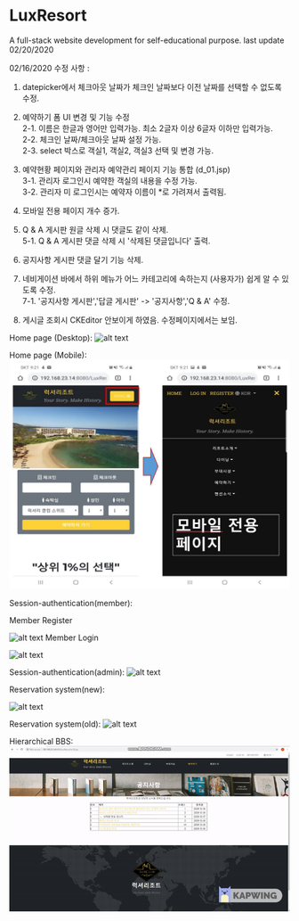# LuxResort
A full-stack website development for self-educational purpose. last update 02/20/2020

02/16/2020 수정 사항 :
1. datepicker에서 체크아웃 날짜가 체크인 날짜보다 이전 날짜를 선택할 수 없도록 수정.

2. 예약하기 폼 UI 변경 및 기능 수정 <br/>
	2-1. 이름은 한글과 영어만 입력가능. 최소 2글자 이상 6글자 이하만 입력가능.<br/>
	2-2. 체크인 날짜/체크아웃 날짜 설정 가능.<br/>
	2-3. select 박스로 객실1, 객실2, 객실3 선택 및 변경 가능.<br/>

3. 예약현황 페이지와 관리자 예약관리 페이지 기능 통합 (d_01.jsp) <br/>
	3-1. 관리자 로그인시 예약한 객실의 내용을 수정 가능. <br/>
	3-2. 관리자 미 로그인시는 예약자 이름이 *로 가려져서 출력됨.<br/> 

4. 모바일 전용 페이지 개수 증가.</br>

5. Q & A 게시판 원글 삭제 시 댓글도 같이 삭제. <br/>
	5-1. Q & A 게시판 댓글 삭제 시 '삭제된 댓글입니다' 출력. <br/>

6. 공지사항 게시판 댓글 달기 기능 삭제. <br/>

7. 네비게이션 바에서 하위 메뉴가 어느 카테고리에 속하는지 (사용자가) 쉽게 알 수 있도록 수정. <br/>
	7-1. '공지사항 게시판','답글 게시판' -> '공지사항','Q & A' 수정. <br/>

8. 게시글 조회시 CKEditor 안보이게 하였음. 수정페이지에서는 보임. <br/>

Home page (Desktop): 
![alt text](https://github.com/dabitk/LuxResort/blob/master/main_page.gif "Main Page")

Home page (Mobile):
![alt text](https://github.com/dabitk/LuxResort/blob/master/mobilePg.JPG "Mobile Page")

Session-authentication(member):

Member Register

![alt text](https://github.com/dabitk/LuxResort/blob/master/session_memberRegister.gif "Session Auth1")
Member Login

![alt text](https://github.com/dabitk/LuxResort/blob/master/session_memberLogin.gif "Session Auth2")

Session-authentication(admin):
![alt text](https://github.com/dabitk/LuxResort/blob/master/session_login.gif "Session Auth3")

Reservation system(new):

![alt text](https://github.com/dabitk/LuxResort/blob/master/Ajax_reservation.gif "Reservation System1")

Reservation system(old):
![alt text](https://github.com/dabitk/LuxResort/blob/master/reservation_system.gif "Reservation System2")

Hierarchical BBS:
![alt text](https://github.com/dabitk/LuxResort/blob/master/hierarchical_bbs.gif "Bbs")
